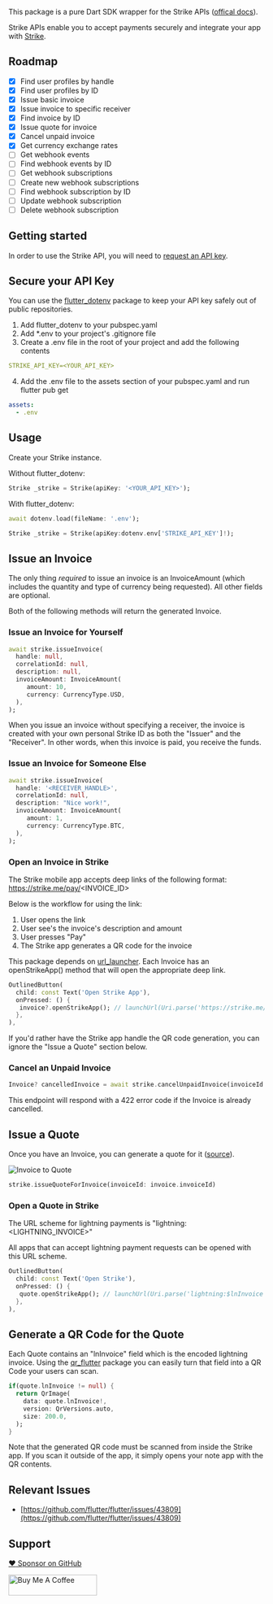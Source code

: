 <!-- 
This README describes the package. If you publish this package to pub.dev,
this README's contents appear on the landing page for your package.

For information about how to write a good package README, see the guide for
[writing package pages](https://dart.dev/guides/libraries/writing-package-pages). 

For general information about developing packages, see the Dart guide for
[creating packages](https://dart.dev/guides/libraries/create-library-packages)
and the Flutter guide for
[developing packages and plugins](https://flutter.dev/developing-packages). 
-->

This package is a pure Dart SDK wrapper for the Strike APIs ([offical docs](https://docs.strike.me/)).

Strike APIs enable you to accept payments securely and integrate your app with [Strike](https://invite.strike.me/WYJFFO).

## Roadmap

- [x] Find user profiles by handle
- [x] Find user profiles by ID
- [x] Issue basic invoice 
- [x] Issue invoice to specific receiver
- [x] Find invoice by ID
- [x] Issue quote for invoice
- [x] Cancel unpaid invoice
- [x] Get currency exchange rates
- [ ] Get webhook events
- [ ] Find webhook events by ID
- [ ] Get webhook subscriptions
- [ ] Create new webhook subscriptions
- [ ] Find webhook subscription by ID
- [ ] Update webhook subscription
- [ ] Delete webhook subscription

## Getting started

In order to use the Strike API, you will need to [request an API key](https://developer.strike.me/en/).

## Secure your API Key
You can use the [flutter_dotenv](https://pub.dev/packages/flutter_dotenv "flutter_dotenv") package to keep your API key safely out of public repositories.
1. Add flutter_dotenv to your pubspec.yaml
2. Add \*.env to your project's .gitignore file
3. Create a .env file in the root of your project and add the following contents
```yaml
STRIKE_API_KEY=<YOUR_API_KEY>
```
4. Add the .env file to the assets section of your pubspec.yaml and run flutter pub get
```yaml
assets:
  - .env
```
## Usage
Create your Strike instance.

Without flutter_dotenv:

```dart
Strike _strike = Strike(apiKey: '<YOUR_API_KEY>');
```
With flutter_dotenv:

```dart
await dotenv.load(fileName: '.env');

Strike _strike = Strike(apiKey:dotenv.env['STRIKE_API_KEY']!);
```

## Issue an Invoice
The only thing *required* to issue an invoice is an InvoiceAmount (which includes the quantity and type of currency being requested). All other fields are optional.

Both of the following methods will return the generated Invoice.

### Issue an Invoice for Yourself
```dart
await strike.issueInvoice(
  handle: null,
  correlationId: null,
  description: null,
  invoiceAmount: InvoiceAmount(
     amount: 10,
     currency: CurrencyType.USD,
  ),
);
```
When you issue an invoice without specifying a receiver, the invoice is created with your own personal Strike ID as both the "Issuer" and the "Receiver". In other words, when this invoice is paid, you receive the funds.

### Issue an Invoice for Someone Else
```dart
await strike.issueInvoice(
  handle: '<RECEIVER_HANDLE>',
  correlationId: null,
  description: "Nice work!",
  invoiceAmount: InvoiceAmount(
     amount: 1,
     currency: CurrencyType.BTC,
  ),
);
```

### Open an Invoice in Strike

The Strike mobile app accepts deep links of the following format: https://strike.me/pay/<INVOICE_ID>

Below is the workflow for using the link:
1. User opens the link
2. User see's the invoice's description and amount
3. User presses "Pay"
4. The Strike app generates a QR code for the invoice

This package depends on [url_launcher](https://pub.dev/packages/url_launcher). Each Invoice has an openStrikeApp() method that will open the appropriate deep link.

```dart
OutlinedButton(
  child: const Text('Open Strike App'),
  onPressed: () {
   invoice?.openStrikeApp(); // launchUrl(Uri.parse('https://strike.me/pay/$invoiceId'));
  },
),
```

If you'd rather have the Strike app handle the QR code generation, you can ignore the "Issue a Quote" section below.

### Cancel an Unpaid Invoice
```dart
Invoice? cancelledInvoice = await strike.cancelUnpaidInvoice(invoiceId: invoice?.invoiceId);
```

This endpoint will respond with a 422 error code if the Invoice is already cancelled.

## Issue a Quote
Once you have an Invoice, you can generate a quote for it ([source](https://docs.strike.me/use-cases/tipping-platform)).

![Invoice to Quote](https://docs.strike.me/assets/images/tipping-diagram@2x-3505c72116e5aaa4b55682fdccafb4db.png)

```dart
strike.issueQuoteForInvoice(invoiceId: invoice.invoiceId)
```

### Open a Quote in Strike

The URL scheme for lightning payments is "lightning:<LIGHTNING_INVOICE>"

All apps that can accept lightning payment requests can be opened with this URL scheme.

```dart
OutlinedButton(
  child: const Text('Open Strike'),
  onPressed: () {
   quote.openStrikeApp(); // launchUrl(Uri.parse('lightning:$lnInvoice'));
  },
),
```

## Generate a QR Code for the Quote
Each Quote contains an "lnInvoice" field which is the encoded lightning invoice. Using the [qr_flutter](https://pub.dev/packages/qr_flutter) package you can easily turn that field into a QR Code your users can scan.

```dart
if(quote.lnInvoice != null) {
  return QrImage(
    data: quote.lnInvoice!,
    version: QrVersions.auto,
    size: 200.0,
  );
}
```
Note that the generated QR code must be scanned from inside the Strike app. If you scan it outside of the app, it simply opens your note app with the QR contents.

## Relevant Issues
- [https://github.com/flutter/flutter/issues/43809](https://github.com/flutter/flutter/issues/43809)

## Support
[:heart: Sponsor on GitHub](https://github.com/sponsors/jtmuller5) 

<a href="https://buymeacoffee.com/mullr" target="_blank"><img align="left" src="https://cdn.buymeacoffee.com/buttons/default-orange.png" alt="Buy Me A Coffee" height="41" width="174"></a>
